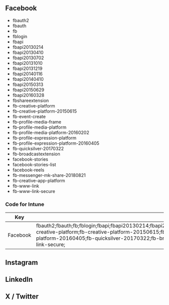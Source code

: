 ## Facebook
- fbauth2
- fbauth
- fb
- fblogin
- fbapi
- fbapi20130214
- fbapi20130410
- fbapi20130702
- fbapi20131010
- fbapi20131219
- fbapi20140116
- fbapi20140410
- fbapi20150313
- fbapi20150629
- fbapi20160328
- fbshareextension
- fb-creative-platform
- fb-creative-platform-20150615
- fb-event-create
- fb-profile-media-frame
- fb-profile-media-platform
- fb-profile-media-platform-20160202
- fb-profile-expression-platform
- fb-profile-expression-platform-20160405
- fb-quicksilver-20170322
- fb-broadcastextension
- facebook-stories
- facebook-stories-list
- facebook-reels
- fb-messenger-mk-share-20180821
- fb-creative-app-platform
- fb-www-link
- fb-www-link-secure

### Code for Intune

| Key     | Value |
| ----------- | ----------- |
| Facebook     | fbauth2;fbauth;fb;fblogin;fbapi;fbapi20130214;fbapi20130410;fbapi20130702;fbapi20131010;fbapi20131219;fbapi20140116;fbapi20140410;fbapi20150313;fbapi20150629;fbapi20160328;fbshareextension;fb-creative-platform;fb-creative-platform-20150615;fb-event-create;fb-profile-media-frame;fb-profile-media-platform;fb-profile-media-platform-20160202;fb-profile-expression-platform;fb-profile-expression-platform-20160405;fb-quicksilver-20170322;fb-broadcastextension;facebook-stories;facebook-stories-list;facebook-reels;fb-messenger-mk-share-20180821;fb-creative-app-platform;fb-www-link;fb-www-link-secure;

## Instagram

## LinkedIn

## X / Twitter

